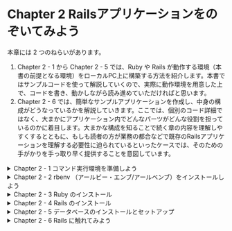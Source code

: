 # Chapter 2 Railsアプリケーションをのぞいてみよう

本章には 2 つのねらいがあります。

1. Chapter 2 - 1 から Chapter 2 - 5 では、Ruby や Rails が動作する環境（本書の前提となる環境）をローカルPC上に構築する方法を紹介します。本書ではサンプルコードを使って解説していくので、実際に動作環境を用意した上で、コードを書き、動かしながら読み進めていただければと思います。
2. Chapter 2 - 6 では、簡単なサンプルアプリケーションを作成し、中身の構成がどうなっているかを解説していきます。ここでは、個別のコード詳細ではなく、大まかにアプリケーション内でどんなパーツがどんな役割を担っているのかに着目します。大まかな構成を知ることで続く章の内容を理解しやすくするとともに、もしも読者の方が業務の都合などで既存のRailsアプリケーションを理解する必要性に迫られているといったケースでは、そのための手がかりを手っ取り早く提供することを意図しています。


<details><summary>Chapter 2 - 1 コマンド実行環境を準備しよう</summary>
Railsアプリケーションを作成するためには、コマンドを実行する環境が必要になります。お使いの環境が macOS の場合は、最初からインストールされている「ターミナル.app」を使います。</details>


<details><summary>Chapter 2 - 2 rbenv （アールビー・エンブ/アールベンブ）をインストールしよう</summary>

Ruby をインストールするには「[rbenv](https://github.com/rbenv/rbenv)」を使う方法が一般的です。rbenv を使うことで Ruby の管理が簡単になるほか、複数のバージョンの Ruby を自在に切り替えることができるようになります。アプリケーションのバージンアップを安全に行ったり、複数のアプリケーションで異なるバージョンの Ruby を利用したりする場面で便利です。
rbenv のインストール方法は、macOS と Windows（WSL）で異なります。

### 2 - 2 - 1 macOS で rbenv をインストール

- macOS での rbenv のインストールは、パッケージマネージャーである「Homebrew」を使うと簡単に行えます。Homebrew を使うためには、「Command Line Tools for Xcode」が必要になるため、ターミナルで以下のコマンドを入力してインストールしましょう。

```ruby
$ xcode-select --install
```

- 次のコマンドでバージョンが表示されたらインストール成功です。

```ruby
$ xcodebuild -version
# 「command line tools are already installed」となっていれば、インストールされています。
xcode-select: error: command line tools are already installed, use "Software Update" to install updates
```

- Homebrew をインストールするために、[公式サイト](https://brew.sh/index_ja)からインストールスクリプトをコピーし、ターミナルで実行します。

```ruby
$ /bin/bash -c "$(curl -fsSL https://raw.githubusercontent.com/Homebrew/install/HEAD/install.sh)"
```

- インストールが完了した後、下記のコマンドを実行して、正常にインストールできたか確認します。

```ruby
$ brew doctor
```

</details>


<details><summary>Chapter 2 - 3 Ruby のインストール</summary>

macOS ではターミナルを、Windows では Ubuntu を起動して進めてください。

- 2018 年 9 月時点での最新のバージョン 2.5.1 を指定して、次のコマンドを実行してください。

```ruby
$ rbenv install 2.5.1
```

- インストールが終わったら、次のコマンドで、システム全体で使用する Ruby のバージョンを rbenv に設定します。

```ruby
$ rbenv global 2.5.1
```

- 最後に、正しく rbenv でインストールしたバージョンの Ruby が利用できるか確認します。

```ruby
% ruby -v
ruby 3.1.0p0 (2021-12-25 revision fb4df44d16) [x86_64-darwin20]
% which ruby
/Users/yoshiwo/.rbenv/shims/ruby
```

### 2 - 3 - 1 Ruby のパッケージ管理ツール「RubyGems」

- Ruby は本体だけでも動作しますが、公開されているサードパーティのライブラリを利用することで、素早く生産的にプログラミングをすることができます。これらのライブラリは「gem」という形式でパッケージ化されて配布されています。これから本書で取り扱っていく Rails も gem の 1 つです。「RubyGems」と呼ばれるパッケージ管理ツールが、gem のインストールや管理を簡単にしてくれます。
- RubyGems は Ruby に同梱されますが、同梱バージョンよりも新しいバージョンが公開されていることもあります。そこで確実に新しいバージョンを使えるようアップデートしておきましょう。それには、RubyGems の提供するgemコマンドを利用します。

```ruby
% gem update --system
```

- 現状の RubyGems のバージョンを確認するには次のコマンドを実行します。

```ruby
% gem -v
3.3.25
```

- すでに RubyGems によりインストールされている gem の一覧を確認するには、次のコマンドを利用します。

```ruby
% gem list

*** LOCAL GEMS ***

abbrev (default: 0.1.0)
actioncable (7.0.4, 7.0.3, 5.1.7, 5.1.3)
actionmailbox (7.0.4, 7.0.3)
...
yaml (default: 0.2.0)
zeitwerk (2.6.1)
zlib (default: 2.1.1)
```

### 2 - 3 - 2 Bundler のインストール

- gemコマンドによって、gem をインストールしたり、インストールされている gem を確認することができました。これだけでも Ruby から gem を利用することができるのですが、実際の開発プロジェクトでは、どの gem を、どのバージョンで利用するのか、ということが重要になります。gemコマンドではこれらの情報をプロジェクトに管理することができません。
- そこで、「[Bundler](https://bundler.io/)」を利用します。Bundler はその名前の通り、プロジェクトで使う gem を束ね、どの gem のどのバージョンが必要なのかを明示する仕組みです。プロジェクトのディレクトリに「Gemfile」という名前のファイルを作成し、gem の名前を記載しておくと、その通りにインストールしたり、それらの gem を Ruby から利用したりすることができるようになります。
- Bundler は RubyGems からインストールできます。gemコマンドでインストールしましょう。

```ruby
% gem install bundler
Fetching bundler-2.3.25.gem
Successfully installed bundler-2.3.25
Parsing documentation for bundler-2.3.25
Installing ri documentation for bundler-2.3.25
Done installing documentation for bundler after 0 seconds
1 gem installed
```

- Bundler にはいくつかサブコマンドが用意されています。代表的なものを表に示します。

| コマンド | 説明 |
| --- | --- |
| bundle install（もしくは単に「bundle」） | Gemfile に記述した gem をインストールする。このとき「Gemfile.lock」というファイルが作成され、実際に Bundler が管理する gem のバージョンや依存関係が記録される。 |
| bundle exec [コマンド] | Bundler が管理する gem を利用できる状態でコマンドを実行する。 |
| bundle init | 初期状態の Gemfile を可憐度ディレクトリに作成する。 |
| bundle update | Bundler が管理する gem のバージョンを更新する。 |
- もっとも頻繁に使われるのは、「bundle install」と「bundle exec」です。覚えておくとよいでしょう。
- プロジェクトで使われる gem の組み合わせとバージョンを固定できるようになると、他のチームメンバーの環境や、アプリケーションを実際に稼働させる環境でも同じ gem が利用されることが保証されます。ただ、Bundler で管理している環境で、Bundler を経由せずにgemコマンドを直接使って操作してしまうと、Bundler で保証しているはずの gem の状態と違った状態になってしまう可能性があります。そこで、Bundler で管理することにした環境では、gemコマンドを直接利用せず、Bundler 経由で gem に関する操作を行うようにしましょう。</details>


<details><summary>Chapter 2 - 4 Rails のインストール</summary>

いよいよ Rails のインストールを行います。本書ではバージョン「5.2.1」の Rails を扱うため、「-v」オプションでバージョンを指定してインストールします。

```ruby
# Rails のインストール
gem install rails -v 5.2.1

# Rails のバージョンが表示されなかったので、「PATHを通す」。
export PATH="$HOME/.rbenv/shims:$PATH"

# 正しくインストールされているか確認する。
rails -v
Rails 5.2.1
```

### 2 - 4 - 1 Node.js のインストール

- Webアプリケーションのフロントエンドに JavaScript を用いる場合、効率よく配信するために JavaScript を圧縮（最小化）するのが一般的です。Rails にも標準で JavaScript を圧縮する機能が備わっていますが、そのために JavaScriptランタイムが必要となるため、インストールしましょう。JavaScriptランタイムにはいくつかの選択肢がありますが、本書では Node.js を利用します。お使いの環境に合わせた方法でインストールしてください。
- macOS の場合
    
    Homebrew でインストールできます。次のコマンドを実行してください。
    
    ```ruby
    $ brew install node
    
    # 実際の表示画面。
    brew install node
    Running `brew update --auto-update`...
    ==> Auto-updated Homebrew!
    Updated 2 taps (homebrew/core and homebrew/cask).
    ==> New Formulae
    bindgen                                            corrosion                                          libunibreak
    ==> New Casks
    opensoundmeter                                     quiet-reader                                       rapidapi
    
    You have 4 outdated formulae installed.
    You can upgrade them with brew upgrade
    or list them with brew outdated.
    ...
    
    # Node.js がインストールされているかどうか確認。
    node -v
    v19.1.0 # バージョンが表示されているので正しくインストールされている。
    ```

</details>


<details><summary>Chapter 2 - 5 データベースのインストールとセットアップ</summary>
最後に、Railsアプリケーションのデータの永続化のために使うデータベースのインストールとセットアップを行います。本書ではデータベースとして PostgreSQL を利用するので、お使いの環境に合わせた方法でインストールしてください。

### Chapter 2 - 5 - 1 macOS の場合

- Homebrew を使用してインストールを行います。下記コマンドを実行してください。

```ruby
$ brew install postgresql

# 実際の表示画面。
brew install postgresql
Running `brew update --auto-update`...
==> Auto-updated Homebrew!
Updated 2 taps (homebrew/core and homebrew/cask).

You have 3 outdated formulae installed.
You can upgrade them with brew upgrade
or list them with brew outdated.
...

# 正しくインストールされているか確認。
postgres -V
postgres (PostgreSQL) 14.6 (Homebrew) #　正しくインストールされていると、バージョン情報が表示される。
```

- 次に PostgreSQL を起動します。Homebrew の「services」サブコマンドを利用して簡単に立ち上げることができます。

```ruby
$ brew services start postgresql

# 実際の表示画面
brew services start postgresql
Warning: Use postgresql@14 instead of deprecated postgresql # 警告：非推奨の postgresql の代わりに postgresql14 を使用してください。
==> Successfully started `postgresql@14` (label: homebrew.mxcl.postgresql@14) # postgresql14 の起動に成功しました（ラベル：homebrew.mxcl.postgresql@14）
```

- 尚、停止する場合は下記コマンドを実行してください。

```ruby
$ brew services stop postgresql

# 実際の表示画面
brew services stop postgresql
Warning: Use postgresql@14 instead of deprecated postgresql
Stopping `postgresql@14`... (might take a while)
==> Successfully stopped `postgresql@14` (label: homebrew.mxcl.postgresql@14)
```

- PostgreSQlサーバを立ち上げたら、実際にコンソールに入って動作確認をしておきましょう。下記コマンドを実行して正常に動作していることが確認できたら「\q」を入力して終了します。

```ruby
psql postgres
psql (14.6 (Homebrew))
Type "help" for help.

postgres=# \q      # \q を入力して終了。 
```

### 2 - 5 - 3 トラブルシューティング：Rails で PG::ConnectionBad というエラーになるとき

- これから Rails を実際に触っていきますが、Railsサーバを起動してアプリケーションにアクセスしたときに、「PG::ConnectionBad(could not connect to server: …)」というエラーが発生することがあります。これは Rails から利用可能な PostgreSQL が見つからないために発生します。PostgreSQL のセットアップのところで説明したやり方で PostgreSQLサーバを起動してから、もう一度アプリケーションにアクセスしてみましょう。
- 開発用 PC の再起動の後などは、PostgreSQL を立ち上げるのを忘れてしまいがちです。もしこのエラーが発生しても、焦らずに上記を思い出してください。</details>


<details><summary>Chapter 2 - 6 Rails に触れてみよう</summary>

長い環境構築作業でしたが、これで Railsアプリケーションを開発していく準備が完了しました。

実は、Rails を単に動かすだけであれば、もうちょっとだけ環境構築を楽にすることはできます（rbenv を利用せずに Ruby をインストールしたり、データベースを軽量なものにしたりするなど）。しかし、本書ではより実践的な開発フローを説明するために、最初から実践的な環境を用意しました。環境構築に苦労した分、実際の開発に近い状態で学習できるはずです。

まずは、scaffold というコマンドで自動生成されたアプリケーションを動かしてみましょう。その後、Rails の基本的な考え方である MVC について解説をします。

### 2 - 6 - 1 実際にアプリケーションを動かしてみよう

- まずは、簡単なアプリケーションを作って動かしてみましょう。作るものは「ユーザー管理アプリケーション」です。作るといっても自分でコードを書く必要はほとんどなく、Rails のコマンドで自動生成することができるので、心配しないでください。
- また、これから使っていくコマンドの詳細やコードの意味は次章以降で詳しく解説するので、ここでは全体的なアプリケーションの処理の流れや構造を把握していきましょう。

### 2 - 6 - 1 - 1 Railsアプリケーションを新規作成する

- 下記のコマンドを作業用のフォルダで実行してください。「rails new」コマンドは、Railsアプリケーションの雛形を生成します。ここでは、これから生成するアプリケーションの名前を「scaffold_app」と名付け、コマンドに指定しています。

```ruby
$ rails new scaffold_app -d postgresql
# PostgreSQL を使用するため「-d」オプションでデータベースの指定をする。
# 「-d」オプションがないと SQLite3 用のファイルが生成されるので注意。
# データベースの種類はアプリケーションを作成した後で変更することができる。
```

- すると、「scaffold_app」というディレクトリが関連ファイルとともに生成され、生成ログが出力されます。続けて「bundle install」が自動的に実行され、Rails の実行に必要な gem がインストールされます。完了までしばらく待ちましょう。
- コマンドの実行が完了したら、scaffold_appディレクトリに移動して、次のようにサブディレクトリやファイルが生成されていることを確認してください。

```ruby
$ cd scaffold_app
$ ls
Gemfile		README.md	Rakefile	app		bin		config		config.ru	package.json
```

- 次に、データベースを作りましょう。PostgreSQL を起動した状態で、次のコマンドを実行してください。設定ファイルの定義に従って、データベースが作成されます。

```ruby
# PostgreSQL を起動した状態で、次のコマンドを実行する。
$ bin/rails db:create
Created database 'scaffold_app_development'
Created database 'scaffold_app_test'
```

- ここでは「rails」コマンドではなく、「bin/rails」コマンドを利用しています。アプリケーションのルートディレクトリ直下のbinディレクトリにある rails というスクリプトを呼び出しています。このスクリプトを利用すると、「bundle exec rails」として実行した時と同様に、Gemfile どおりの gem を利用できる環境上でrailsコマンドを実行することができます。それに加えて、Spring という Rails の起動を効率的に行う機能も組み込まれます。このように、よく使うコマンドを包み込んで使いやすくするスクリプトを「binstub」といいます。以降、本書では「bin/rails」を利用してrailsコマンドにアクセスすることにします。
- データベースの準備ができたので、ここで一度サーバーを起動してみましょう。次のコマンドを入力すれば、簡単にサーバーを起動することができます。

```ruby
$ bin/rails s
=> Booting Puma
=> Rails 5.2.8.1 application starting in development 
=> Run `rails server -h` for more startup options
Puma starting in single mode...
* Version 3.12.6 (ruby 2.7.6-p219), codename: Llamas in Pajamas
* Min threads: 5, max threads: 5
* Environment: development
* Listening on tcp://localhost:3000
Use Ctrl-C to stop
```

- ログに表示されているように、Rails は標準の HTTPサーバーとして Puma を採用しています。アプリケーションを公開する際は要件に応じて他の HTTPサーバーを利用することもありますが、Puma は広く使われており、Rails の機能を利用する上での不足はありません。開発環境としても問題になることはまずないでしょう。
- サーバーが起動したら、次のアドレスをWebブラウザのアドレスバーに入力して確認しましょう。尚、Windows の場合は Ubuntu ではなく Windows にインストールされているブラウザを使ってください。
- [http://localhost:3000/](http://localhost:3000/)

```ruby
# サーバー起動後、http://localhost:3000にアクセスすると以下の内容が表示。
Started GET "/" for ::1 at 2022-11-21 15:33:36 +0900
Processing by Rails::WelcomeController#index as HTML
  Rendering /Users/yoshiwo/.rbenv/versions/2.7.6/lib/ruby/gems/2.7.0/gems/railties-5.2.8.1/lib/rails/templates/rails/welcome/index.html.erb
  Rendered /Users/yoshiwo/.rbenv/versions/2.7.6/lib/ruby/gems/2.7.0/gems/railties-5.2.8.1/lib/rails/templates/rails/welcome/index.html.erb (3.7ms)
Completed 200 OK in 13ms (Views: 9.4ms | ActiveRecord: 0.0ms)
```

- 起動が確認できたら、一旦サーバーを終了します。サーバーを起動したコンソールで「Ctrl + C」を押してください。

```ruby
# ターミナルで「Ctrl + C」を入力すると以下の内容が表示。
^C- Gracefully stopping, waiting for requests to finish
=== puma shutdown: 2022-11-21 15:39:57 +0900 ===
- Goodbye!
Exiting
```

### 2 - 6 - 1 - 2 ユーザー管理機能の雛形を作る
- ユーザー管理の機能を作っていきましょう。先ずは次のコマンドを実行して、「ユーザー」に関する scaffold を自動生成します。コマンドの実行が完了すると、データベース関連の設定や、実際のユーザー管理の処理が記述されたコードが生成されます。

```ruby
# 「ユーザー」に関する scaffold を自動生成する。
$ bin/rails generate scaffold user name:string address:string age:integer
Running via Spring preloader in process 84468
(中略)
create      app/assets/stylesheets/users.scss
invoke  scss
create    app/assets/stylesheets/scaffolds.scss
# データベース関連の設定、実際のユーザー管理の処理が記述されたコードが生成される。
```

- 次にユーザー管理機能に使うテーブルをデータベースに作成しましょう。下記コマンドを実行してください。

```ruby
# ユーザー管理機能に使うテーブルをデータベースに作成する。
$ bin/rails db:migrate   # db/migrateフォルダ下に生成された、テーブル操作を定義するファイルに沿って SQL が実行されます。
== 20221122010610 CreateUsers: migrating ======================================
-- create_table(:users)
   -> 0.0102s
== 20221122010610 CreateUsers: migrated (0.0103s) =============================
```

- 準備が整ったところで、再度アプリケーションを起動します。

```ruby
# アプリケーションを起動（サーバーを起動）。
$ bin/rails s
=> Booting Puma
=> Rails 5.2.8.1 application starting in development 
=> Run `rails server -h` for more startup options
Puma starting in single mode...
* Version 3.12.6 (ruby 2.7.6-p219), codename: Llamas in Pajamas
* Min threads: 5, max threads: 5
* Environment: development
* Listening on tcp://localhost:3000
Use Ctrl-C to stop
```

- 今度は、[http://localhost:3000/users](http://localhost:3000/users) にアクセスしてください。

### 2 - 6 - 1 - 3 アプリケーションの画面構成

- ユーザー情報を管理するアプリケーションがどんなふうにできあがっているか見てみましょう。
- あらためて、「ユーザー一覧画面」([http://localhost:3000/users](http://localhost:3000/users))を見てみましょう。この画面は登録されたユーザーを一覧するための画面ですが、今は 1 件もユーザーの情報が登録されていないため、表の見出しだけが表示されています。
- これでは寂しいため、実際にユーザーを登録してみましょう。一覧画面内にある「New User」リンクをクリックしてください。すると、ユーザーの登録画面に遷移します。フォームに適当な情報を入力してください。

- 「Create User」ボタンをクリックすると、ユーザーの詳細画面に遷移し、登録に成功した旨のメッセージが表示されます。

- この詳細画面で「Edit」リンクをクリックすると編集画面に、「Back」リンクをクリックすると一覧画面に遷移します。ためしに「Back」リンクをクリックし、一覧画面に戻ってみましょう。先程登録したユーザーが表示されているはずです。

- ここで、今回作成した scaffold_appアプリケーションの画面遷移を下記の図にまとめます。矢印の横にはリンク/ボタン名を記載しています。

- ユーザーを管理するために必要な機能である「作成（Create）」「読み出し（Read）」「更新（Update）」「削除（Delete）」が生成されていることがわかります。これらの機能は、データ操作する際によくまとまって登場します。そのため、一般に頭文字を取って「CRUD」と呼びます。
- scaffold 機能を使うことで、一通りの CRUD を備えたWebアプリケーションを、コードを書かずにコマンド一つで作成することができました。実際の現場ではもっと複雑な仕様が求められるため、scaffoldアプリケーションをそのまま使えるシチュエーションは殆どありませんが、自動生成されるコードは Rails というフレームワークを使いこなすためのお手本のような内容になっています。


### 2 - 6 - 1 - 4 コードの通り道

- コードの中身を見てみましょう。画面にアクセスがあった場合の流れに沿って簡単に解説していきます。コードの詳細は次章以降で詳しく紹介するので、ここでは雰囲気だけを掴んでいただくのが狙いです。
- コードを見ていく前に、簡単に用語について説明しておきます。Railsアプリケーションは、MVC（モデル・ビュー・コントローラ）という考え方で構成されています。
- 一覧画面（/users）にリクエストが来た時のコードの通り道を順に見ていきましょう。
- 先ずはコントローラが呼ばれます。コントローラにはリクエストに対する処理が書かれている「アクション」と呼ばれるメソッドが定義されています。一覧画面にアクセスした際に呼ばれるのは、下記の indexアクションです。

```ruby
class UsersController < ApplicationController
	before_action :set_user, only: %i[ show edit update destroy ]

	# GET /users or /users.json
	def index
		@users = User.all
	end
	# 省略
```

- 2 行目にある before_action では、index などのアクションメソッドが実行される前に行いたい処理（フィルタ）を指定することができます。フィルタについては 4 章で詳しく説明します。
- indexアクションは def index から end までの箇所で定義されています。ここでは、ユーザーに関する情報をデータベースから取得しています。その際、User というモデルを使っています。
- Userモデル（app/models/user.rb）を見てみましょう。Userモデルは、データベースとRubyオブジェクトとの間のやりとりを隠蔽し、外部から簡単にUserデータを取得したり、登録・更新・削除できる機能を提供してくれます。

```ruby
class User < ApplicationRecord
end
```

- たったこれだけです。親クラスを通じて、データベースとやりとりするための様々な機能を備えています。ここにメソッド等を書いて、任意の処理を自由に追加していくことができます。
- 次は実際にブラウザで表示される画面を出力するためのコードであるビューを見てみましょう。ビューのファイルは、決まった HTML の中に動的なデータを流し込むようなイメージのものが多いことから、テンプレートファイルとも呼ばれます。
- デフォルトでは、「app/views/コントローラ名/アクション名.html.erb」ファイルが呼び出されます。つまり、indexアクションの場合は「app/views/users/index.html.erb」ファイルが呼び出されます。

```ruby
<p id="notice"><%= notice %></p>

<h1>Users</h1>

<table>
  <thead>
    <tr>
      <th>Name</th>
      <th>Address</th>
      <th>Age</th>
      <th colspan="3"></th>
    </tr>
  </thead>

  <tbody>
    <% @users.each do |user| %>
      <tr>
        <td><%= user.name %></td>
        <td><%= user.address %></td>
        <td><%= user.age %></td>
        <td><%= link_to 'Show', user %></td> ①
        <td><%= link_to 'Edit', edit_user_path(user) %></td> ①
        <td><%= link_to 'Destroy', user, method: :delete, data: { confirm: 'Are you sure?' } %></td> ①

      </tr>
    <% end %>
  </tbody>
</table>

<br>

<%= link_to 'New User', new_user_path %>
```

- ここでは、コントローラで取得したユーザー情報（@users）をもとに、<table>タグを使って一覧表を出力しています。一覧表の中で使われているlink_toメソッドは、与えられた引数からリンク（<a>タグ）を生成する便利機能です。このような、ビューで利用できる便利な機能のことを「ヘルパーメソッド」と呼びます。
- また、①ではlink_toメソッドの引数に edit_user_path(user) や user というようなコードがありますが、これはパス（URL）を生成するヘルパーメソッドになります。パスを生成するヘルパーメソッドについては、Chapter 6 - 2 「ルーティング」で解説します。
- 上記のビューテンプレートファイルを見ていて、<table>といったタブが登場しているにもかかわらず、それを囲むはずの <html> などのタグが無いことを不思議に思われたかもしれません。scaffold のコードでは、アプリケーションのヘッダーやフッターなどの共通部分はレイアウトと呼ばれるファイルにまとめられています。app/views/layoutsディレクトリ内にあるレイアウトファイルの中身を見てみましょう。

```ruby
<!DOCTYPE html>
<html>
  <head>
    <title>ScaffoldApp</title>
    <%= csrf_meta_tags %>
    <%= csp_meta_tag %>

    <%= stylesheet_link_tag    'application', media: 'all', 'data-turbolinks-track': 'reload' %>
    <%= javascript_include_tag 'application', 'data-turbolinks-track': 'reload' %>
  </head>

  <body>
    <%= yield %> # アクションに対応するビューテンプレートファイル（app/views/users/index.html.erb）の実行結果が埋め込まれるようになっている。
  </body>
</html>
```

- コントローラ側で特に指定をしなければ、applicaiton.html.erb が適用されます。
- <%= yield %>の部分にアクションに対応するビューテンプレートファイル（例えばindexアクションであれば先程見たapp/views/users/index.html.erb）の実行結果が埋め込まれるようになっています。
- これらビューファイルは、Rubyコードを HTML に埋め込むことを可能にする ERB を使って書かれています。一見よくあるHTMLファイルのようですが、<% … %>や<%= … %>で Ruby のコードを記述することができます。これは一般的にテンプレートエンジンと呼ばれる仕組みで、3 章で詳しく説明します。
- scaffoldのユーザー一覧機能に関わるコードの通り道、コントローラ → モデル → ビュー。

### 2 - 6 - 1 - 5 ディレクトリ構成

- Railsアプリケーションのディレクトリ構成を見ていきます。rails newコマンドでアプリケーションを作成すると、自動的にディレクトリ群が生成されます。
- 特に重要なのは、アプリケーションのソースコードやデータベースの設定ファイルを格納するための以下のディレクトリで、どんなRailsアプリケーションでも頻繁に利用されます。
    - app/controllers
    - app/models
    - app/views
    - config
    - db
- app/以下のファイルについては、scaffoldアプリケーションの解説の際に一通り見たため、ここでは、主に設定ファイルが配置されている、config、dbディレクトリについて、簡単に説明します。
- 上記の中で最も重要な設定ファイルは、config/database.yml と config/routes.rb です。ここでは、この 2 ファイルについて解説します。
1. **database.yml**
    1. database.yml は、データベースと接続するための設定ファイルです。YAML という形式で記述されています。YAML については続くコラム「YAMLの基本」で詳しく解説しています。
    2. database.yml の中では、development、test、production という 3 種類の環境用に、それぞれデータベースの接続に必要な設定が記述されています。
    3. ここでは開発環境用の設定である development の項目と、その中から参照されている default の項目を見てみます。

```ruby
default: &default
  adapter: postgresql
  encoding: unicode
  # For details on connection pooling, see Rails configuration guide
  # http://guides.rubyonrails.org/configuring.html#database-pooling
  pool: <%= ENV.fetch("RAILS_MAX_THREADS") { 5 } %>

development:
  <<: *default
  database: scaffold_app_development

  # The specified database role being used to connect to postgres.
  # To create additional roles in postgres see `$ createuser --help`.
  # When left blank, postgres will use the default role. This is
  # the same name as the operating system user that initialized the database.
  #username: scaffold_app

  # The password associated with the postgres role (username).
  #password:

  # Connect on a TCP socket. Omitted by default since the client uses a
  # domain socket that doesn't need configuration. Windows does not have
  # domain sockets, so uncomment these lines.
  #host: localhost
```

- 上記に登場する設定項目を、コメントアウトされた状態のものも含めて表にすると、次のようになります。

| 項目名 | 説明 |
| --- | --- |
| adapter | データベースの接続に使用するアダプタの名前を指定します。アダプタには各データベースに対応する sqlite3、postgresql、mysql2、oracle_enhancedなどがあります。 |
| encoding | 文字コード |
| pool | コネクション数の上限 |
| database | データベース名 |
| username | データベースに接続するユーザ名 |
| password | データベースに接続するユーザのパスワード |
| host | データベースが動作しているホスト名またはIPアドレス |
- pool の設定項目は、デフォルトでは <%= ENV.fetch(”RAILS_MAX_THREADS”) { 5 } %> と書かれています。ERBの「<%= %>」によってRubyコードが埋め込まれていて、実行時に動的に設定が決まるのです。具体的には、RAILS_MAX_THREADS環境変数に値が設定されていれば環境変数の値を使い、設定されていなければ 5 を使うという動作になります。

### Column YAMLの基本

- YAML は構造化されたデータを表現するためのフォーマットです。用途としては XML と似ています。人間に優しいシンプルな記法となっており、Rubyプログラムではポピュラーな存在です。YAML はインデントでデータの階層構造を表現し、配列やハッシュも表すことができるため、データの保存や設定ファイルなどによく利用されます。Rails の設定ファイルではハッシュ形式の書き方がよく登場します。下記に例を示します。

```ruby
animal:
	cat: 'ネコ'
	dog: 'イヌ'
```

- 「キー: 値」の形でハッシュを表現することができ、スペースによるインデントを使って入れ子構造にすることも可能です。
- 複数の箇所で共通して使いたいキーについては、「エイリアス」と「アンカー」という機能を使って、共通化することができます。次の例に示すように、共通して使いたい箇所の親となるキーに「&エイリアス名」を書くことでエイリアスを定義します。そしてエイリアスを参照したい箇所では「<<: *参照するエイリアス名」を書くことで、エイリアスの内容がまるでそこに書かれているかのように扱うことができます。

```ruby
animal: &animal
	cat: 'ネコ'
	dog: 'イヌ'

animal_shop_1:
	<<: *animal
	hamster: 'ハムスター'

animal_shop_2:
	<<: *animal
	parrot: 'オウム'
```

- database.yml における各環境のデフォルト定義も、このエイリアスを使って &default として実現していました。
- YAML形式のデータは、Ruby の標準ライブラリである「YAML」を使って簡単に読み込むことができます。Rails の「console」コマンドを使って試してみましょう。先程の例の YAML を、scaffold_appディレクトリの直下に「example.yml」ファイルとして配置してから（方法：1. ターミナルにてtouchコマンドで「example.yml」ファイルを作成。2. VSCode や Atom などのエディターで、作成した「example.yml」ファイルを開き、テキストに載っているコードを書き込み・保存）、「bin/rails c」コマンドを実行します。

```ruby
# rails cコマンドで Rails の環境を読み込んだ状態でRubyコードを対話的に実行することを可能にする。
bin/rails c
Running via Spring preloader in process 91807
Loading development environment (Rails 5.2.8.1)
irb(main):001:0> YAML.load_file('./example.yml')
=> {"animal"=>{"cat"=>"ネコ", "dog"=>"イヌ"}, "animal_shop_1"=>{"cat"=>"ネコ", "dog"=>"イヌ",
"hamster"=>"ハムスター"}, "animal_shop_2"=>{"cat"=>"ネコ", "dog"=>"イヌ", "parrot"=>"オウム"}}
```

- コンソールの出力から、データをハッシュとして読み込めたことがわかります。また、エイリアスとして定義した animal の項目がanimal_shop_1、animal_shop_2にも含まれています。このように、YAML では設定ファイルで扱われるようなデータをわかりやすく定義することができ、簡単にRailsアプリケーションでも利用することができます。
1. **routes.rb**
- routes.rbは、アプリケーションのルーティングを定義するファイルです。ルーティングとは、簡単に言えば、リクエストに対応するレスポンスを作るためにどの処理を実行するかを定義したものです。それでは、routes.rb の中身を軽く見ていきましょう。

```ruby
Rails.application.routes.draw do
  resources :users
  # For details on the DSL available within this file, see http://guides.rubyonrails.org/routing.html
end
```

- scaffold_appアプリケーションには scaffold によって作成したユーザーの CRUD の機能がありますが、2 行目の resources :users がそのための一括のルーティング定義になっています。
- では、どのようなルーティングが作成されているのか見てみましょう。アプリケーションのルートディレクトリでbin/rails routesコマンドを実行してみてください。このコマンドでは、routes.rb で定義されたすべてのルーティングを確認することができます。

```ruby
bin/rails routes
   Prefix Verb   URI Pattern                          Controller#Action --①
    users GET    /users(.:format)                     users#index
          POST   /users(.:format)                     users#create
 new_user GET    /users/new(.:format)                 users#new
edit_user GET    /users/:id/edit(.:format)            users#edit
     user GET    /users/:id(.:format)                 users#show
          PATCH  /users/:id(.:format)                 users#update
          PUT    /users/:id(.:format)                 users#update
          DELETE /users/:id(.:format)                 users#destroy
......
```

- 表の形に整ったルーティング定義が出力されました。①の行はヘッダーで、次行以降がルーティング定義です。
- ここでは、URI Pattern の列と Controller#Action の列に注目しておきましょう。URI Pattern のところに表示されている URL のパターンにマッチする URL にブラウザからアクセスする（もしくはフォームを送信する）と、Controller#Action のところに表示されているコントローラのアクションが呼び出され、処理が実行されることになります。

### 2 - 6 - 2 Rails の MVC

- Railsアプリケーションの概要が掴めてきたところで、Rails で採用している MVC という考え方についての理解を深めておきましょう。
- MVC とは、UI（ユーザーインターフェース）を持つソフトウェアのアーキテクチャの 1 種です。要は、ソフトウェアをどのような構造にするかについての考え方のパターンの 1 つということです。
- 一般に、アプリケーションは様々な処理によって構成されますが、中でも UI の部分は、アプリケーション固有のデータや処理の扱いとは性質が異なり、両者を混ぜて記述するとコードが複雑化して保守性が悪くなってしまいます。そのため、UI に関わる部分（ビュー）と、アプリケーション固有のデータや処理の扱いの部分（モデル）、モデルやビューを総合的に制御する部分（コントローラ）の 3 つに役割を分けて、管理しやすくしよう、というのが MVC の主な目的です。
- Rails ではこの考えを採用していて、アプリケーションの構造や名前付けも、M（model）、V（view）、C（controller）の 3 つの要素に従っています。
- モデルは、データとデータに関わるビジネスロック（アプリケーション特有の処理）をオブジェクトとして実装したものです。データは多くの場合、データベースで永続化されますが、データベースへの保存や読み込みもモデルが担当します。
- ビューは、ブラウザに表示する画面、すなわち HTML などの HTTPレスポンスの中身を実際に組み立てる部分です。必要に応じてコントローラからモデルのオブジェクトなどを受け取り、画面表示に利用します。
- コントローラは、ユーザーが操作するブラウザなどのクライアントからの入力（リクエスト）を受け、適切な出力（レスポンス）を作成するための制御を行う部分です。必要に応じてモデルを利用したり、ビューを呼び出したりして、レスポンスを作り上げます。名前の通り、M と V のコントロールを行う存在です。


### 2 - 6 - 2 - 1 コントローラ層の詳細

- MVC の概要がわかったところで、コントローラ層について、もう一歩だけ踏み込んでおきましょう。
- コントローラ層では、ブラウザなどから発行されたHTTPリクエストの宛先となっている URL や、GET や POST といったHTTPメソッドをもとに「そのリクエストを処理する担当箇所」をまず特定します。この特定は、前述の routes.rb で定義されたルーティングによって行われます。「そのリクエストを処理する担当箇所」とは何でしょうか。具体的には、どのコントローラ（クラス）の、どのアクション（メソッド）が処理を担当するのかを決めるということになります。

- 従って、ある機能をアプリケーションに加える際には、まず、その機能を何というコントローラ（クラス）の何というアクション（メソッド）で処理するかを決める必要があります。


### 2 - 6 - 2 - 2 scaffold_appアプリケーションを振り返って

- 改めて、scaffold_appアプリケーションのコード構成を振り返ってみましょう。scaffold_appアプリケーションでは、UsersController という 1 種類のコントローラを作成し、その中に、index、show、edit…といった複数のアクションを配置していました。また、User というモデルクラスを作成し、各アクションから利用していました。index などの各アクションに対応するビューテンプレートファイルも生成され、これらをもとにレスポンスの HTML が作られ、ブラウザに送られていました。
- それぞれの番号に対応する処理の内容は、次のようになります。

①クライアントからのリクエストはWebサーバを介してRailsアプリケーションへと受け渡されます。

②ルーティング機能がそのリクエストの処理を行うべきコントローラ（クラス）とアクション（メソッド）を特定し、アクションを呼び出します。

③アクションでは、必要に応じてモデルを利用します。たとえば一覧機能であるindexアクションでは、全ユーザーデータをUserオブジェクト群としてUserクラスから取得します。

④モデルがデータベースで永続化されている場合、モデルはデータベースへの書き込みや読み出しも担当します。indexアクションの場合は、データベースのusersテーブルから全レコードを読み出す SQL が実行されます。

⑤アクションごとに、対応するビューテンプレートを用いて HTML 等を生成します。

⑥コントローラがレスポンスを作成し、Webサーバを介してクライアントへと返します。

- 以上、本章では、scaffold でユーザーのCRUD機能を作成した scaffold_appアプリケーションを題材に、Railsアプリケーションのソースコードや設定ファイルがどのような構造になっているかを見てきました。既存のRailsアプリケーションの中身を確認するといったシーンで、何に注目して読めばいいのか少し検討がつくようになったのではないかと思います。例えば、リクエストごとの挙動（機能）に着目するならば app/controllers の下のコントローラクラスのファイルやアクションらしきメソッドを見ていくことができるし、データ構造やデータに関係するビジネスロジックに着目するならば app/models の下のモデルクラスの様子を見ていくことができるでしょう。
- 次章以降では、scaffold を使わずにゼロから新しいRailsアプリケーションを開発する際の手順を学んでいきます。その際には、Rails のより詳しい機能や開発手法にも踏み込んで解説していきます。</details>
